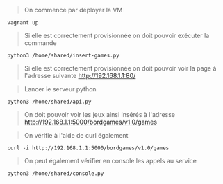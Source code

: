   > On commence par déployer la VM

```
vagrant up
```

> Si elle est correctement provisionnée on doit pouvoir exécuter la commande
```
python3 /home/shared/insert-games.py
```
> Si elle est correctement provisionnée on doit pouvoir voir la page à l'adresse suivante http://192.168.1.1:80/

> Lancer le serveur python
```
python3 /home/shared/api.py
```
> On doit pouvoir voir les jeux ainsi insérés à l'adresse
http://192.168.1.1:5000/bordgames/v1.0/games

> On vérifie à l'aide de curl également

```
curl -i http://192.168.1.1:5000/bordgames/v1.0/games
```
> On peut également vérifier en console les appels au service
```
python3 /home/shared/console.py
```